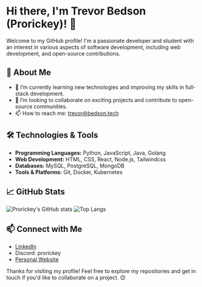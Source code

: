 # Hi there, I'm Trevor Bedson (Prorickey)! 👋

Welcome to my GitHub profile! I'm a passionate developer and student with an interest in various aspects of software development, including web development, and open-source contributions.

## 🚀 About Me

- 🌱 I’m currently learning new technologies and improving my skills in full-stack development.
- 💼 I’m looking to collaborate on exciting projects and contribute to open-source communities.
- 📫 How to reach me: [trevor@bedson.tech](mailto:trevor@bedson.tech)

## 🛠️ Technologies & Tools

- **Programming Languages:** Python, JavaScript, Java, Golang
- **Web Development:** HTML, CSS, React, Node.js, Tailwindcss
- **Databases:** MySQL, PostgreSQL, MongoDB
- **Tools & Platforms:** Git, Docker, Kubernetes

## 📈 GitHub Stats

![Prorickey's GitHub stats](https://github-readme-stats.vercel.app/api?username=Prorickey&show_icons=true&theme=radical)
![Top Langs](https://github-readme-stats.vercel.app/api/top-langs/?username=Prorickey&layout=compact&theme=radical)
<!---
## 📂 Projects

Here are some of my notable projects:

- [**Project 1**](https://github.com/Prorickey/project-1): A brief description of your project.
- [**Project 2**](https://github.com/Prorickey/project-2): A brief description of your project.
- [**Project 3**](https://github.com/Prorickey/project-3): A brief description of your project.
-->
## 📫 Connect with Me

- [LinkedIn](https://www.linkedin.com/in/trevor-bedson-756195339/)
- Discord: prorickey
- [Personal Website](https://bedson.tech/)

Thanks for visiting my profile! Feel free to explore my repositories and get in touch if you'd like to collaborate on a project. 😊
